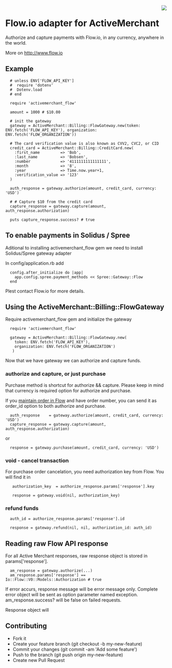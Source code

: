<img align="right" src="http://i.imgur.com/tov8bTw.png">

# Flow.io adapter for ActiveMerchant


Authorize and capture payments with Flow.io, in any currency, anywhere in the world.

More on http://www.flow.io

## Example

```
  # unless ENV['FLOW_API_KEY']
  #  require 'dotenv'
  #  Dotenv.load
  # end

  require 'activemerchant_flow'

  amount = 1000 # $10.00

  # init the gateway
  gateway = ActiveMerchant::Billing::FlowGateway.new(token: ENV.fetch('FLOW_API_KEY'), organization: ENV.fetch('FLOW_ORGANIZATION'))

  # The card verification value is also known as CVV2, CVC2, or CID
  credit_card = ActiveMerchant::Billing::CreditCard.new(
    :first_name         => 'Bob',
    :last_name          => 'Bobsen',
    :number             => '4111111111111111',
    :month              => '8',
    :year               => Time.now.year+1,
    :verification_value => '123'
  )

  auth_response = gateway.authorize(amount, credit_card, currency: 'USD')

  # # Capture $10 from the credit card
  capture_response = gateway.capture(amount, auth_response.authorization)

  puts capture_response.success? # true

```

## To enable payments in Solidus / Spree

Aditional to installing activemerchant_flow gem we need to install Solidus/Spree gateway adapter

In config/application.rb add

```
  config.after_initialize do |app|
    app.config.spree.payment_methods << Spree::Gateway::Flow
  end
```

Plest contact Flow.io for more details.

## Using the ActiveMerchant::Billing::FlowGateway

Require activemerchant_flow gem and initialize the gateway

```
  require 'activemerchant_flow'
 
  gateway = ActiveMerchant::Billing::FlowGateway.new(
    token: ENV.fetch('FLOW_API_KEY'),
    organization: ENV.fetch('FLOW_ORGANIZATION')
   )
```

Now that we have gateway we can authorize and capture funds.



### authorize and capture, or just purchase

Purchase method is shortcut for authorize && capture. Please keep in mind that currency is required option for authorize and purchase.

If you [maintain order in Flow](https://docs.flow.io/module/localization/resource/orders) and have order number, you can send it as order_id option to both authorize and purchase.

```
  auth_response    = gateway.authorize(amount, credit_card, currency: 'USD')
  capture_response = gateway.capture(amount, auth_response.authorization)

```

or

```
  response = gateway.purchase(amount, credit_card, currency: 'USD')
``` 

### void - cancel transaction

For purchase order cancelation, you need authorization key from Flow. You will find it in 

```
   authorization_key  = authorize_response.params['response'].key

   response = gateway.void(nil, authorization_key)
```

### refund funds

```
  auth_id = authorize_response.params['response'].id

  response = gateway.refund(nil, nil, authorization_id: auth_id)
```

## Reading raw Flow API response

For all Active Merchant responses, raw response object is stored in params['response'].

```
  am_response = gateway.authorize(...)
  am_response.params['response'] == Io::Flow::V0::Models::Authorization # true
```

If error accurs, response message will be error message only. Complete error object
will be sent as option parameter named exception. am_response.success? will be false on failed
requests.

Response object will 

## Contributing

* Fork it
* Create your feature branch (git checkout -b my-new-feature)
* Commit your changes (git commit -am 'Add some feature')
* Push to the branch (git push origin my-new-feature)
* Create new Pull Request